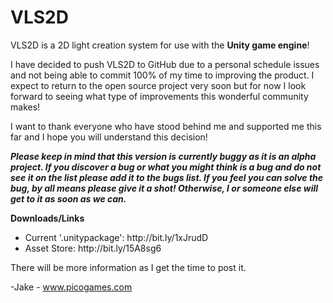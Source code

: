 # VLS2D
VLS2D is a 2D light creation system for use with the <b>Unity game engine</b>!

I have decided to push VLS2D to GitHub due to a personal schedule issues and not being able to commit 100% of my time to improving the product.
I expect to return to the open source project very soon but for now I look forward to seeing what type of improvements this wonderful community makes!

I want to thank everyone who have stood behind me and supported me this far and I hope you will understand this decision!

<b><i>Please keep in mind that this version is currently buggy as it is an alpha project. If you discover a bug or what you might think is a bug and do not see it on the list please add it to the bugs list. If you feel you can solve the bug, by all means please give it a shot! Otherwise, I or someone else will get to it as soon as we can.</i></b>

<b>Downloads/Links</b>
<ul>
<li>Current '.unitypackage': http://bit.ly/1xJrudD</li>
<li>Asset Store: http://bit.ly/15A8sg6</li>
</ul>

There will be more information as I get the time to post it.

-Jake - www.picogames.com
